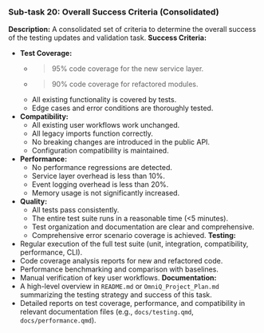 ### Sub-task 20: Overall Success Criteria (Consolidated)
**Description:** A consolidated set of criteria to determine the overall success of the testing updates and validation task.
**Success Criteria:**
- **Test Coverage:**
    - >95% code coverage for the new service layer.
    - >90% code coverage for refactored modules.
    - All existing functionality is covered by tests.
    - Edge cases and error conditions are thoroughly tested.
- **Compatibility:**
    - All existing user workflows work unchanged.
    - All legacy imports function correctly.
    - No breaking changes are introduced in the public API.
    - Configuration compatibility is maintained.
- **Performance:**
    - No performance regressions are detected.
    - Service layer overhead is less than 10%.
    - Event logging overhead is less than 20%.
    - Memory usage is not significantly increased.
- **Quality:**
    - All tests pass consistently.
    - The entire test suite runs in a reasonable time (<5 minutes).
    - Test organization and documentation are clear and comprehensive.
    - Comprehensive error scenario coverage is achieved.
**Testing:**
- Regular execution of the full test suite (unit, integration, compatibility, performance, CLI).
- Code coverage analysis reports for new and refactored code.
- Performance benchmarking and comparison with baselines.
- Manual verification of key user workflows.
**Documentation:**
- A high-level overview in `README.md` or `OmniQ_Project_Plan.md` summarizing the testing strategy and success of this task.
- Detailed reports on test coverage, performance, and compatibility in relevant documentation files (e.g., `docs/testing.qmd`, `docs/performance.qmd`).